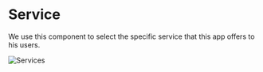 # Service

We use this component to select the specific service that this app offers to his users.

![Services](https://i.ibb.co/Zzd3NCY/Service.png)